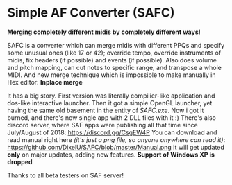 Simple AF Converter (SAFC)
==========================

**Merging completely different midis by completely different ways!**

SAFC is a converter which can merge midis with different PPQs and specify some unusual ones (like 17 or 42); override tempo, override instruments of midis, fix headers (if possible) and events (if possible). Also does volume and pitch mapping, can cut notes to specific range, and transpose a whole MIDI. And new merge technique which is impossible to make manually in Hex editor: **Inplace merge**

It has a big story. First version was literally compilier-like application and dos-like interactive launcher. Then it got a simple OpenGL launcher, yet having the same old basement in the entity of *SAFC.exe*. Now i got it burned, and there's now single app with 2 DLL files with it :)
There's also discord server, where SAF apps were publishing all that time since July/August of 2018: https://discord.gg/CsgEW4P
You can download and read manual right here *(it's just a png file, so anyone anywhere can read it)*: https://github.com/DixelU/SAFC/blob/master/Manual.png It will get updated **only** on major updates, adding new features.
**Support of Windows XP is dropped**

Thanks to all beta testers on SAF server!  
